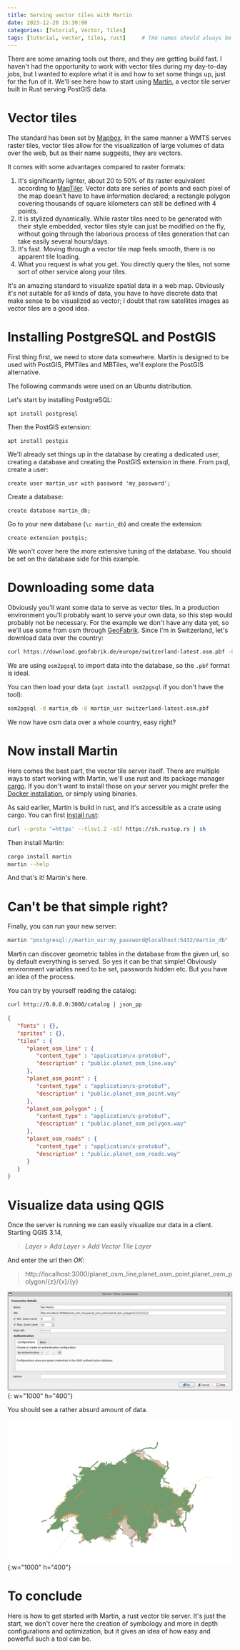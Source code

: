 ```yaml
---
title: Serving vector tiles with Martin
date: 2023-12-20 15:30:00
categories: [Tutorial, Vector, Tiles]
tags: [tutorial, vector, tiles, rust]     # TAG names should always be lowercase
---
```


There are some amazing tools out there, and they are getting build fast. I haven't had the opportunity to work with vector tiles during my day-to-day jobs, but I wanted to explore what it is and how to set some things up, just for the fun of it. We'll see here how to start using [Martin](https://github.com/maplibre/martin), a vector tile server built in Rust serving PostGIS data.

# Vector tiles

The standard has been set by [Mapbox](https://www.mapbox.com/). In the same manner a WMTS serves raster tiles, vector tiles allow for the visualization of large volumes of data over the web, but as their name suggests, they are vectors. 

It comes with some advantages compared to raster formats:
1. It's significantly lighter, about 20 to 50% of its raster equivalent according to [MapTiler](https://documentation.maptiler.com/hc/en-us/articles/4411234458385-Raster-vs-Vector-Map-Tiles-What-Is-the-Difference-Between-the-Two-Data-Types-). Vector data are series of points and each pixel of the map doesn't have to have information declared; a rectangle polygon covering thousands of square kilometers can still be defined with 4 points.
2. It is stylized dynamically. While raster tiles need to be generated with their style embedded, vector tiles style can just be modified on the fly, without going through the laborious process of tiles generation that can take easily several hours/days.
3. It's fast. Moving through a vector tile map feels smooth, there is no apparent tile loading.
4. What you request is what you get. You directly query the tiles, not some sort of other service along your tiles.

It's an amazing standard to visualize spatial data in a web map. Obviously it's not suitable for all kinds of data, you have to have discrete data that make sense to be visualized as vector; I doubt that raw satellites images as vector tiles are a good idea.

# Installing PostgreSQL and PostGIS

First thing first, we need to store data somewhere. Martin is designed to be used with PostGIS, PMTiles and MBTiles, we'll explore the PostGIS alternative.

The following commands were used on an Ubuntu distribution.

Let's start by installing PostgreSQL:

```shell
apt install postgresql
```

Then the PostGIS extension:

```shell
apt install postgis
```

We'll already set things up in the database by creating a dedicated user, creating a database and creating the PostGIS extension in there. From psql, create a user:

```postgres
create user martin_usr with password 'my_password';
```

Create a database:
```postgres
create database martin_db;
```

Go to your new database (`\c martin_db`) and create the extension:
```postgres
create extension postgis;
```

We won't cover here the more extensive tuning of the database. You should be set on the database side for this example. 

# Downloading some data

Obviously you'll want some data to serve as vector tiles. In a production environment you'll probably want to serve your own data, so this step would probably not be necessary. For the example we don't have any data yet, so we'll use some from osm through [GeoFabrik](https://download.geofabrik.de/). Since I'm in Switzerland, let's download data over the country:

```sh
curl https://download.geofabrik.de/europe/switzerland-latest.osm.pbf -0
```

We are using `osm2pgsql` to import data into the database, so the `.pbf` format is ideal.

You can then load your data (`apt install osm2pgsql` if you don't have the tool):

```sh
osm2pgsql -d martin_db -U martin_usr switzerland-latest.osm.pbf
```

We now have osm data over a whole country, easy right?

# Now install Martin

Here comes the best part, the vector tile server itself. There are multiple ways to start working with Martin, we'll use rust and its package manager [cargo](https://doc.rust-lang.org/book/ch01-03-hello-cargo.html). If you don't want to install those on your server you might prefer the [Docker installation](https://maplibre.org/martin/run-with-docker.html), or simply using binaries.

As said earlier, Martin is build in rust, and it's accessible as a crate using cargo. You can first [install rust](https://www.rust-lang.org/tools/install):

```sh
curl --proto '=https' --tlsv1.2 -sSf https://sh.rustup.rs | sh
```

Then install Martin:

```sh
cargo install martin
martin --help
```

And that's it! Martin's here.

# Can't be that simple right?

Finally, you can run your new server:

```sh
martin "postgresql://martin_usr:my_password@localhost:5432/martin_db"
```

Martin can discover geometric tables in the database from the given url, so by default everything is served. So yes it can be that simple! Obviously environment variables need to be set, passwords hidden etc. But you have an idea of the process.

You can try by yourself reading the catalog:

```sh
curl http://0.0.0.0:3000/catalog | json_pp
```

```json
{
   "fonts" : {},
   "sprites" : {},
   "tiles" : {
      "planet_osm_line" : {
         "content_type" : "application/x-protobuf",
         "description" : "public.planet_osm_line.way"
      },
      "planet_osm_point" : {
         "content_type" : "application/x-protobuf",
         "description" : "public.planet_osm_point.way"
      },
      "planet_osm_polygon" : {
         "content_type" : "application/x-protobuf",
         "description" : "public.planet_osm_polygon.way"
      },
      "planet_osm_roads" : {
         "content_type" : "application/x-protobuf",
         "description" : "public.planet_osm_roads.way"
      }
   }
}
```

# Visualize data using QGIS

Once the server is running we can easily visualize our data in a client. Starting QGIS 3.14, 

> _Layer_ > _Add Layer_ > _Add Vector Tile Layer_

And enter the url then _OK_:

> http://localhost:3000/planet_osm_line,planet_osm_point,planet_osm_polygon/{z}/{x}/{y}

![add-vector-tiles](/assets/img/posts/2023-12-20-vector-tiles-with-martin/add-vector-tiles.png){: w="1000" h="400"}

You should see a rather absurd amount of data.

![visualization](/assets/img/posts/2023-12-20-vector-tiles-with-martin/visualization.png){:w="1000" h="400"}

# To conclude

Here is how to get started with Martin, a rust vector tile server. It's just the start, we don't cover here the creation of symbology and more in depth configurations and optimization, but it gives an idea of how easy and powerful such a tool can be.